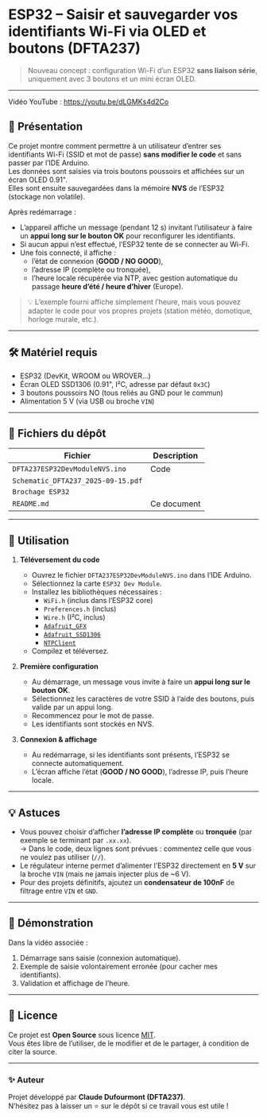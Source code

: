# ESP32 – Saisir et sauvegarder vos identifiants Wi-Fi via OLED et boutons (DFTA237)

> Nouveau concept : configuration Wi-Fi d’un ESP32 **sans liaison série**, uniquement avec 3 boutons et un mini écran OLED.

---
Vidéo YouTube : https://youtu.be/dLGMKs4d2Co


## 📝 Présentation

Ce projet montre comment permettre à un utilisateur d’entrer ses identifiants Wi-Fi (SSID et mot de passe) **sans modifier le code** et sans passer par l’IDE Arduino.  
Les données sont saisies via trois boutons poussoirs et affichées sur un écran OLED 0.91".  
Elles sont ensuite sauvegardées dans la mémoire **NVS** de l’ESP32 (stockage non volatile).

Après redémarrage :

- L’appareil affiche un message (pendant 12 s) invitant l’utilisateur à faire un **appui long sur le bouton OK**  pour reconfigurer les identifiants.  
- Si aucun appui n’est effectué, l’ESP32 tente de se connecter au Wi-Fi.  
- Une fois connecté, il affiche :
  - l’état de connexion (**GOOD / NO GOOD**),
  - l’adresse IP (complète ou tronquée),
  - l’heure locale récupérée via NTP, avec gestion automatique du passage **heure d’été / heure d’hiver** (Europe).

> 💡 L’exemple fourni affiche simplement l’heure, mais vous pouvez adapter le code pour vos propres projets (station météo, domotique, horloge murale, etc.).

---

## 🛠️ Matériel requis

- ESP32 (DevKit, WROOM ou WROVER...)  
- Écran OLED SSD1306 (0.91", I²C, adresse par défaut `0x3C`)  
- 3 boutons poussoirs NO (tous reliés au GND pour le commun)  
- Alimentation 5 V (via USB ou broche `VIN`)  

---

## 📁 Fichiers du dépôt

| Fichier | Description |
|---------|-------------|
| `DFTA237ESP32DevModuleNVS.ino` | Code|
| `Schematic_DFTA237_2025-09-15.pdf` |
| `Brochage ESP32` |
| `README.md` | Ce document |


---

## 🚀 Utilisation

1. **Téléversement du code**  
   - Ouvrez le fichier `DFTA237ESP32DevModuleNVS.ino` dans l’IDE Arduino.  
   - Sélectionnez la carte `ESP32 Dev Module`.  
   - Installez les bibliothèques nécessaires :  
     - `WiFi.h` (inclus dans l’ESP32 core)  
     - `Preferences.h` (inclus)  
     - `Wire.h` (I²C, inclus)  
     - [`Adafruit_GFX`](https://github.com/adafruit/Adafruit-GFX-Library)  
     - [`Adafruit_SSD1306`](https://github.com/adafruit/Adafruit_SSD1306)  
     - [`NTPClient`](https://github.com/arduino-libraries/NTPClient)  
   - Compilez et téléversez.

2. **Première configuration**  
   - Au démarrage, un message vous invite à faire un **appui long sur le bouton OK**.  
   - Sélectionnez les caractères de votre SSID à l’aide des boutons, puis valide par un appui long.  
   - Recommencez pour le mot de passe.  
   - Les identifiants sont stockés en NVS.

3. **Connexion & affichage**  
   - Au redémarrage, si les identifiants sont présents, l’ESP32 se connecte automatiquement.  
   - L’écran affiche l’état (**GOOD / NO GOOD**), l’adresse IP, puis l’heure locale.

---

## 💡 Astuces

- Vous pouvez choisir d’afficher **l’adresse IP complète** ou **tronquée** (par exemple se terminant par `.xx.xx`).  
  → Dans le code, deux lignes sont prévues : commentez celle que vous ne voulez pas utiliser (`//`).  
- Le régulateur interne permet d’alimenter l’ESP32 directement en **5 V** sur la broche `VIN` (mais ne jamais injecter plus de ~6 V).  
- Pour des projets définitifs, ajoutez un **condensateur de 100nF** de filtrage entre `VIN` et `GND`.

---

## 📸 Démonstration

Dans la vidéo associée :

1. Démarrage sans saisie (connexion automatique).  
2. Exemple de saisie volontairement erronée (pour cacher mes identifiants).  
3. Validation et affichage de l’heure.

---

## 📜 Licence

Ce projet est **Open Source** sous licence [MIT](https://opensource.org/licenses/MIT).  
Vous êtes libre de l’utiliser, de le modifier et de le partager, à condition de citer la source.

---

### ✨ Auteur

Projet développé par **Claude Dufourmont (DFTA237)**.  
N’hésitez pas à laisser un ⭐ sur le dépôt si ce travail vous est utile !


